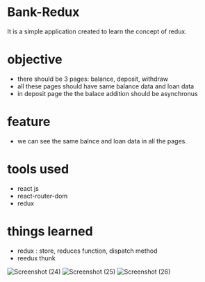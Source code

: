 # Bank-Redux
It is a simple application created to learn the concept of redux.

# objective
- there should be 3 pages: balance, deposit, withdraw
- all these pages should have same balance data and loan data
- in deposit page the the balace addition should be asynchronus

# feature
- we can see the same balnce and loan data in all the pages.

# tools used
- react js
- react-router-dom
- redux

# things learned
- redux : store, reduces function, dispatch method
- reedux thunk


![Screenshot (24)](https://user-images.githubusercontent.com/113674345/214163856-ffdd14c0-64c8-4a98-8a34-20f1f976a24f.png)
![Screenshot (25)](https://user-images.githubusercontent.com/113674345/214163881-7ce552d6-f18a-4457-a73d-a54bd176da40.png)
![Screenshot (26)](https://user-images.githubusercontent.com/113674345/214163890-3e552cce-056b-439c-aeb6-95d4c0fb3678.png)


